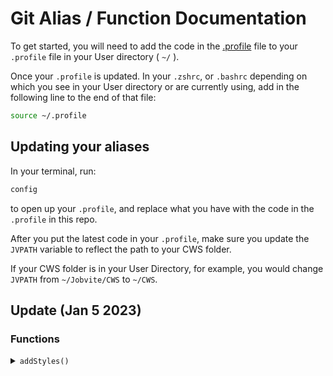 # Git Alias / Function Documentation

To get started, you will need to add the code in the [.profile](./.profile) file to your `.profile` file in your User directory ( `~/` ).

Once your `.profile` is updated. In your `.zshrc`, or `.bashrc` depending on which you see in your User directory or are currently using, add in the following line to the end of that file:

```sh
source ~/.profile
```

## Updating your aliases
In your terminal, run:

```sh
config
```

to open up your `.profile`, and replace what you have with the code in the `.profile` in this repo.

After you put the latest code in your `.profile`, make sure you update the `JVPATH` variable to reflect the path to your CWS folder.

If your CWS folder is in your User Directory, for example, you would change `JVPATH` from `~/Jobvite/CWS` to `~/CWS`.

## Update (Jan 5 2023)

<h3><b>Functions</b></h3>

<details id="addStyles">
    <summary><code>addStyles()</code></summary>

    This is the same function as `addKick`, just with some extra functionality for potential future use cases.
<br>

<h3><b>Formatting / Animations</b></h3>

<details id="formattingUpdate010523">
    You'll notice fancy new loading animations during long processes, and updated message formatting.
</details>

Check the diff of the latest commit to see all changes.

## Update (June 29 2022)

<h3><b>Functions</b></h3>

<details id="addkick">
    <summary><code>addkick()</code></summary>

<br>

**Add Kickoff**

Using this function will allow you to get the latest Kickoff code into any project.
You can specify where you would like to put it by adding in the path after `addkick`, or you can go to that location in your terminal and run `addkick`.

Arguments:
| Name | Function | Optional |
| ---- | -------- | :------: |
| branch_name | Name of directory to store kickoff. If empty, uses current directory. | x |

Examples:

```sh
git:(<branch_name>) $ addkick

git:(<branch_name>) $ addkick ./myfolder
```
</details>
<details id="camp">
    <summary><code>camp()</code></summary>

<br>

**Commit. Add. Message. Push.**

This function combines the steps of adding, committing and pushing. It also allows for tagging, if you feel so inclined. You can specify which branch you want to push, or `cd` into that branch and use the function without specifying.

<sub class="warn"><b>Caution: This will add all unstaged files. If you want to add only specific files, do a manual `git add` of the files you want, and then use the [cmp](#cmp) function or [cam](#cam) alias</b></sub>

Arguments:
| Name | Function | Optional |
| ---- | -------- | :------: |
| commit_msg | Message for commit. Technically optional, but not recommended to exclude |  |
| -t | Flag for adding a tag | x |
| tag | Value for tag (i.e., v1.0) | x |
| tag_msg | Message for tag | x |
| branch_name | Name of project. If empty, uses current directory. | x |
| -f | Flag for a force push | x |

Examples:

```sh
git:(<branch_name>) $ camp <commit_msg>
git:(<branch_name>) $ camp <commit_msg> -f
git:(<branch_name>) $ camp <commit_msg> <branch_name>
git:(<branch_name>) $ camp -t <tag>
git:(<branch_name>) $ camp -t <tag> <commit_msg>
git:(<branch_name>) $ camp -t <tag> -m <tag_msg>
git:(<branch_name>) $ camp -t <tag> -m <tag_msg> <commit_msg>
```
</details>
<details id="cmp">
    <summary><code>cmp()</code></summary>

<br>

**Commit. Message. Push.**

Use this function to commit and push already staged files. If no files are staged, `git add` the files you want to commit. If you want to commit all files, use the [camp](#camp) function

Arguments:
| Name | Function | Optional |
| ---- | -------- | :------: |
| commit_msg | Message for commit. |  |

Example:

```sh
git:(<branch_name>) $ cmp <commit_msg>
```

</details>
<details id="gwtn">
    <summary><code>gwtn()</code></summary>

<br>

**Git Worktree New**

For adding a new worktree. This function will create the worktree based on the latest, if any, existing GitHub code, installs npm, and does an initial push of the branch if it isn't already set up. Once you run this command, you will be ready to work on this worktree. This will work both existing and non-existing branches.

Arguments:
| Name | Function | Optional |
| ---- | -------- | :------: |
| branch_name | Name of branch/project. |  |

Examples:

```sh
git:(root) $ gwtn <branch_name>
```

</details>
<details id="gwtm">
    <summary><code>gwtm()</code></summary>

<br>

**Git Worktree Make**

For adding a new worktree, but not running `npm i`. This function will create the worktree based on the latest, if any, existing GitHub code, and does an initial push of the branch if it isn't already set up. Once you run this command, you will be ready to work on this worktree. This will work both existing and non-existing branches.

Arguments:
| Name | Function | Optional |
| ---- | -------- | :------: |
| branch_name | Name of project. If empty, uses current directory. | x |

Examples:

```sh
git:(root) $ gwtm <branch_name>
```

</details>
<details id="gwtr">
    <summary><code>gwtr()</code></summary>

<br>

**Git Worktree Remove**

For removing a worktree. This function will run by using the current location's branch, or by specifying a branch name. If the branch also needs to be deleted, use the `-d` flag.

Arguments:

| Name | Function | Optional |
| ---- | -------- | :------: |
| -d | Flag to include deleting the branch | x |
| branch_name | Name of branch. If empty, uses current branch. | x |

Examples:

Remove the worktree of the current branch.

```sh
git:(<branch_name>) $ gwtr
git:(<branch_name>) $ gwtr -d
```

Remove the worktree of a specific branch.

```sh
git:(root) $ gwtr <branch_name>
git:(root) $ gwtr -d <branch_name>
```

</details>
<details id="new">
    <summary><code>new()</code></summary>

<br>

**New Project Structure**

Running this function creates an unobtrusive new `starter_branch` folder structure. It will add the `desktop/`, `mobile/`, `images/`, and `styles/` folders, as well as call [addkick](#addkick), so it will add the latest Kickoff code. If any folders of the same name already exist, they will be untouched and no new folder will be created, leaving all previous work safe, but giving us the opportunity to easily work with the latest code and structure.

Example:

```sh
git:(<branch_name>) $ new
```

</details>
<details id="start">
    <summary><code>start()</code></summary>

<br>

**Start Kickoff**

Running this function will run `gulp` in the styles folder of your current branch. If it can't find a "style" or "styles" folder anywhere in the project, this will not run.

You can specify the location to run gulp by adding it after `start`

Arguments:
| Name | Function | Optional |
| ---- | -------- | :------: |
| folder_name | Name of folder enclosing Kickoff ( most commonly `styles/` ). | x |

Examples:

```sh
git:(<branch_name>) $ start

git:(<branch_name>) $ start myfolder/styling
```

</details>
<details id="stats">
    <summary><code>stats()</code></summary>

<br>

**Statistics**

Using this shows you, by default, the last 50 commits made to the repo.

You can specify how many results you want to see by adding `-number` after `stats`

Arguments:
| Name | Function | Optional |
| ---- | -------- | :------: |
| -# | Number of commits to view. Defaults to `-50` | x |

Examples:

```sh
git:(<branch_name>) $ stats

git:(<branch_name>) $ stats -10
```

</details>

<h3><b>Aliases</b></h3>

<details id="add">
    <summary><code>add</code></summary>

<br>

**Git Add**

Equivalent to [`git add`](https://git-scm.com/docs/git-add)

```sh
git:(<branch_name>) $ add .

git:(<branch_name>) $ add file.html

git:(<branch_name>) $ add folder/
```

</details>
<details id="back">
    <summary><code>back</code></summary>

<br>

**Go Back**

This will take you back one commit in time.

```sh
git:(<branch_name>) $ back
```

</details>
<details id="branch">
    <summary><code>branch</code></summary>

<br>

**Git Branch**

Equivalent to [`git branch`](https://git-scm.com/docs/git-branch)

```sh
branch myBranch
```

</details>
<details id="branches">
    <summary><code>branches</code></summary>

<br>

**List Branches**

This will return a list of all branches in the current repo.

```sh
branches
```

</details>
<details id="cam">
    <summary><code>cam</code></summary>

<br>

**Commit. Add. Message.**

Using this will add and commit, with a message, all the untracked files in your branch. If you don't want to commit all files, use the normal `add`, `commit -m` method.

Arguments:
| Name | Function | Optional |
| ---- | -------- | :------: |
| commit_msg | Message for commit. |  |

Example:

```sh
git:(<branch_name>) $ cam <commit_msg>
```

</details>
<details idch">
    <summary><code>ch</code></summary>

<br>

**Git Checkout**

Equivalent to [`git checkout`](https://git-scm.com/docs/git-checkout)

```sh
ch branch-name
```

</details>
<details id="chr">
    <summary><code>chr</code></summary>

<br>

**Git Checkout Root**

Equivalent to `git checkout root`

```sh
chr
```

</details>
<details id="chsb">
    <summary><code>chsb</code></summary>

<br>

**Git Checkout starter_branch**

Equivalent to `git checkout starter_branch`

```sh
chsb
```

</details>
<details idcm">
    <summary><code>cm</code></summary>

<br>

**Git Commit**

Equivalent to [`git commit`](https://git-scm.com/docs/git-commit)

Arguments:
| Name | Function | Optional |
| ---- | -------- | :------: |
| commit_msg | Message for commit. |  |

Example:

```sh
git:(<branch_name>) $ cm -m <commit_msg>
```

</details>
<details id="fetch">
    <summary><code>fetch</code></summary>

<br>

**Git Fetch**

Equivalent to [`git fetch`](https://git-scm.com/docs/git-fetch)

```sh
fetch
```

</details>
<details id="fuck">
    <summary><code>fuck</code></summary>

<br>

**Fuck**

As the name suggests, this is when you've made a terrible oopsie and need to revert back to the `origin/master` branch.

<sub><b>Caution: This is a HARD reset. It will delete all uncommitted work.</b></sub>

```sh
git:(<branch_name>) $ fuck
```

</details>
<details id="grs">
    <summary><code>grs</code></summary>

<br>

**Git Reset**

Equivalent to [`git reset`](https://git-scm.com/docs/git-reset)

```sh
git:(<branch_name>) $ grs origin/<branch_name>
```

</details>
<details id="grv">
    <summary><code>grv</code></summary>

<br>

**Git Remote -v**

Equivalent to [`git remote -v`](https://git-scm.com/docs/git-remote#Documentation/git-remote.txt--v).

Use this alias to view the remotes you have referrenced on your machine.

```sh
grv
```

</details>
<details id="gwt">
    <summary><code>gwt</code></summary>

<br>

**Git Worktree**

Equivalent to [`git worktree`](https://git-scm.com/docs/git-worktree)

```sh
git:(root) $ gwt add mybranch
```

</details>
<details id="gwta">
    <summary><code>gwta</code></summary>

<br>

**Git Worktree Add**

Equivalent to [`git worktree add`](https://git-scm.com/docs/git-worktree#Documentation/git-worktree.txt-addltpathgtltcommit-ishgt)

```sh
git:(root) $ gwta mybranch
```

</details>
<details id="gwtl">
    <summary><code>gwtl</code></summary>

<br>

**Git Worktree List**

Lists all worktrees

```sh
gwtl
```

</details>
<details id="peek">
    <summary><code>peek</code></summary>

<br>

**Peek**

Using this alias allows you to view, by default, the last 20 commits on your current branch.

Very similarly to [stats](#stats), you can specify how many commits you would like to see.

Arguments:
| Name | Function | Optional |
| ---- | -------- | :------: |
| -# | Number of commits to show. Defaults to `-20` | x |

Examples:

```sh
git:(<branch_name>) $ peek

git:(<branch_name>) $ peek -5
```

</details>
<details id="poke">
    <summary><code>poke</code></summary>

<br>

**Poke**

Equivalent to `git push origin/branchName`

```sh
git:(<branch_name>) $ poke
```

</details>
<details id="pop">
    <summary><code>pop</code></summary>

<br>

**Stash Pop**

Equivalent to [`stash pop`](https://git-scm.com/docs/git-stash#Documentation/git-stash.txt-pop--index-q--quietltstashgt). This puts your stashed files back.

usage
</details>
<details id="pull">
    <summary><code>pull</code></summary>

<br>

**Git Pull**

Equivalent to [`git pull`](https://git-scm.com/docs/git-pull)

```sh
git:(<branch_name>) $ pull
```

</details>
<details id="push">
    <summary><code>push</code></summary>

<br>

**Git Push**

Equivalent to [`git push`](https://git-scm.com/docs/git-push)

```sh
git:(<branch_name>) $ push
```

</details>
<details id="rb">
    <summary><code>rb</code></summary>

<br>

**Git Rebase**

Equivalent to [`git rebase`](https://git-scm.com/docs/git-rebase)

```sh
git:(<branch_name>) $ rb origin/branchName
```

</details>
<details id="s">
    <summary><code>s</code></summary>

<br>

**Git Status**

Shorthand equivalent to [`git status`](https://git-scm.com/docs/git-status)

```sh
git:(<branch_name>) $ s
```

</details>
<details id="shit">
    <summary><code>shit</code></summary>

<br>

**Shit**

Like the name suggests, you would use this when you make a mistake and need to revert to the latest commit.

```sh
git:(<branch_name>) $ shit
```

</details>
<details id="stash">
    <summary><code>stash</code></summary>

<br>

**Git Stash**

Equivalent to [`git stash`](https://git-scm.com/docs/git-stash)

```sh
git:(<branch_name>) $ stash .
```

```sh
git:(<branch_name>) $ stash myFile.js
```

```sh
git:(<branch_name>) $ stash myFolder/
```

</details>
<details id="stashed">
    <summary><code>stashed</code></summary>

<br>

**Show Stashed**

This shows the current stashed files.

```sh
git:(<branch_name>) $ stashed
```

</details>
<details id="tug">
    <summary><code>tug</code></summary>

<br>

**Tug**

Equivalent to `git pull origin/branchName`

```sh
git:(<branch_name>) $ tug
```

</details>

<br>

<h3><b>Configuration</b></h3>

<details id="config">
    <summary><code>config</code></summary>

<br>

**Open .profile**

Using this function will open your `.profile` in VS Code, allowing you to make updates to your aliases and functions.

```sh
config
```
</details>

<details id="reload">
    <summary><code>reload</code></summary>

<br>

**Reload .profile**

Using this function will allow you to reload and use any changes made to your `.profile` without needed to close your terminal.
```sh
reload
```
</details>